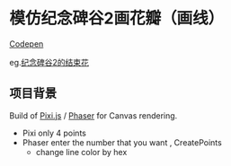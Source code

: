 # 模仿纪念碑谷2画花瓣（画线）

[Codepen](https://codepen.io/sanchez3/full/dzZbwP/)

eg.[纪念碑谷2的结束花](https://tieba.baidu.com/p/5149539570)

## 项目背景
Build of [Pixi.js](https://github.com/GoodBoyDigital/pixi.js/) / [Phaser](https://github.com/photonstorm/phaser) for Canvas rendering.
- Pixi  only 4 points 
- Phaser enter the number that you want , CreatePoints
  - change line color by hex 
